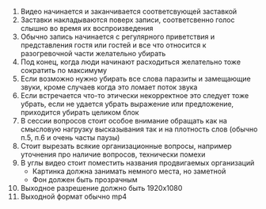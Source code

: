1) Видео начинается и заканчивается соответсвующей заставкой  
2) Заставки накладываются поверх записи, соответсвенно голос слышно во время их воспроизведения
3) Обычно запись начинается с регулярного приветствия и представления гостя или  гостей и все что  относится к разогревочной части желательно убирать
4) Под конец, когда люди начинают расходиться желательно тоже сократить по максимуму
5) Если возможно нужно убирать все слова паразиты и замещающие звуки, кроме случаев когда это ломает поток звука
6) Если встречается что-то этически некорректное это следует тоже убрать, если не удается убрать выражение или предложение, приходится убирать целиком блок
7) В сессии вопросов стоит особое внимание обращать как на смысловую нагрузку высказывания так и на плотность слов (обычно п.5, п.6 и очень часты паузы)
8) Стоит вырезать всякие организационные вопросы, например уточнения про наличие вопросов, технически помехи
9) В углы видео стоит поместить названия продвигаемых организаций 
	- Картинка должна занимать немного места, но заметной
	- Фон должен быть прозрачным
10) Выходное разрешение должно быть 1920x1080
11) Выходной формат обычно mp4